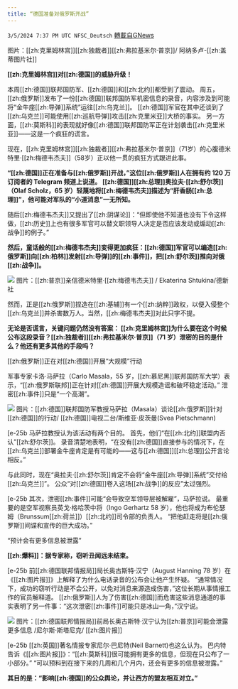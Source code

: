 ```yaml
---
title: “德国准备对俄罗斯开战”
---
```

`3/5/2024 7:37 PM UTC NFSC_Deutsch` [轉載自GNews](https://gnews.org/articles/2368027)

图片：[[zh:克里姆林宫]][[zh:独裁者]][[zh:弗拉基米尔·普京]]/ 阿纳多卢-[[zh:盖蒂图片社]]

**[[zh:克里姆林宫]]对[[zh:德国]]的威胁升级！**

本周[[zh:德国]]联邦国防军、[[zh:德国]]和[[zh:北约]]都受到了震动。 周五，[[zh:俄罗斯]]发布了一份[[zh:德国]]联邦国防军机密信息的录音，内容涉及到可能将“金牛座[[zh:导弹]]系统”运往[[zh:乌克兰]]。 [[zh:德国]]军官在其中还谈到了[[zh:乌克兰]]可能使用[[zh:巡航导弹]]攻击[[zh:克里米亚]]大桥的事实。 另一方面，[[zh:莫斯科]]的表现就好像[[zh:德国]]联邦国防军正在计划袭击[[zh:克里米亚]]——这是一个疯狂的谎言。

现在，[[zh:克里姆林宫]][[zh:独裁者]][[zh:弗拉基米尔·普京]]（71岁）的心腹德米特里·[[zh:梅德韦杰夫]]（58岁）正以他一贯的疯狂方式跟进此事。


**“[[zh:德国]]正在准备与[[zh:俄罗斯]]开战，”这位[[zh:俄罗斯]]人在拥有约 120 万订阅者的 Telegram 频道上说道。 [[zh:德国]][[zh:总理]]奥拉夫·[[zh:舒尔茨]]（Olaf Scholz，65 岁）轻蔑地将[[zh:梅德韦杰夫]]描述为“肝香肠[[zh:总理]]”，他可能对军队的“小道消息”一无所知。**

 随后[[zh:梅德韦杰夫]]又提出了[[zh:阴谋论]]：“但即使他不知道也没有下令这样做，[[zh:历史]]上也有很多军官可以替文职领导人决定是否应该发动或煽动[[zh:战争]]的例子。”

**然后，童话般的[[zh:梅德韦杰夫]]变得更加疯狂：[[zh:德国]]军官可以编造[[zh:俄罗斯]]向[[zh:柏林]]发射[[zh:导弹]]的[[zh:事件]]，把[[zh:舒尔茨]]推向对俄[[zh:战争]]。**

![](https://i.imgur.com/QoYDMco.jpeg)
图片：[[zh:普京]]亲信德米特里·[[zh:梅德韦杰夫]] / Ekaterina Shtukina/德新社

然而，正是[[zh:俄罗斯]]捏造在[[zh:基辅]]有一个[[zh:纳粹]]政权，以便入侵整个[[zh:乌克兰]]并杀害数万人。当然，[[zh:梅德韦杰夫]]对此只字不提。

**无论是否谎言，关键问题仍然没有答案： [[zh:克里姆林宫]]为什么要在这个时候公布这段录音？[[zh:独裁者]][[zh:弗拉基米尔·普京]]（71 岁）泄密的目的是什么？他还有更多其他的手段吗？**

[[zh:俄罗斯]]正在对[[zh:德国]]开展“大规模”行动

军事专家卡洛·马萨拉（Carlo Masala，55 岁，[[zh:慕尼黑]]联邦国防军大学）表示，“[[zh:俄罗斯联邦]]正在针对[[zh:德国]]开展大规模造谣和破坏稳定活动。” 泄密[[zh:事件]]只是“一个高潮”。

![](https://i.imgur.com/6TI3LTl.jpeg)
图片：[[zh:德国]]联邦国防军教授马萨拉（Masala）谈论[[zh:俄罗斯]]针对[[zh:德国]]的行动/ [[zh:德国]]电视二台/斯维亚·皮茨曼(Svea Pietschmann)

[e-25b︎︎︎ 马萨拉教授认为该活动有两个目的。 首先，他们“在[[zh:北约]]联盟内否认”[[zh:舒尔茨]]。 录音清楚地表明，“在没有[[zh:德国]]直接参与的情况下，在[[zh:乌克兰]]部署金牛座肯定是有可能的——这与[[zh:德国]][[zh:总理]]公开言论相反。” 

与此同时，现在“奥拉夫·[[zh:舒尔茨]]肯定不会将“金牛座[[zh:导弹]]系统”交付给[[zh:乌克兰]]”。 公众“对[[zh:德国]]卷入这场[[zh:战争]]的反应”太过强烈。

[e-25b︎︎︎ 其次，泄密[[zh:事件]]可能“会导致空军领导层被解雇”，马萨拉说。 最重要的是空军视察员英戈·格哈茨中将（Ingo Gerhartz 58 岁），他也将成为布伦瑟姆（Brunssum[[zh:荷兰]]）[[zh:北约]]司令部的负责人。 “把他赶走将是[[zh:俄罗斯]]间谍和宣传的巨大成功。”
  
“预计会有更多信息被泄露”

**[[zh:爆料]]：据专家称，窃听丑闻远未结束。**

[e-25b︎︎︎ 前[[zh:德国联邦情报局]]局长奥古斯特·汉宁（August Hanning 78 岁）在《[[zh:图片报]]》上解释了为什么电话录音的公布会让他产生怀疑。 “通常情况下，成功的窃听行动是不会公开，以免对消息来源造成伤害，”这位长期从事情报工作的官员解释道。 [[zh:俄罗斯]]人为了伤害[[zh:德国]]而危害这些消息通道的事实表明了另一件事：“这次泄密[[zh:事件]]可能只是冰山一角，”汉宁说。

![](https://i.imgur.com/woKXOIz.jpeg)
图片：[[zh:德国联邦情报局]]前局长奥古斯特·汉宁认为[[zh:普京]]可能会泄露更多信息 /尼尔斯·斯塔尼克/ [[zh:图片报]]

[e-25b︎︎︎ [[zh:英国]]著名情报专家尼尔·巴尼特(Neil Barnett)也这么认为。 巴内特告诉《[[zh:图片报]]》：“[[zh:莫斯科]]很可能拥有更多的信息，但现在只公布了一小部分。” “可以预料到在接下来的几周和几个月内，还会有更多的信息被泄露。”

**其目的是：“影响[[zh:德国]]的公众舆论，并让西方的盟友相互对立。”**



